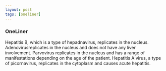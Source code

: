 ```yaml
---
layout: post
tags: [oneliner]
---
```



### OneLiner

Hepatitis B, which is a type of hepadnavirus, replicates in the nucleus. Adenovirusreplicates in the nucleus and does not have any liver involvement. Parvovirus replicates in the nucleus and has a range of manifestations depending on the age of the patient. Hepatitis A virus, a type of picornavirus, replicates in the cytoplasm and causes acute hepatitis.
